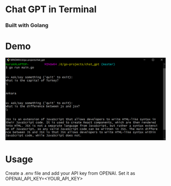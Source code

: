 # Chat GPT in Terminal

### Built with Golang

# Demo

![Screenshot of App](screenshot.png)

# Usage

Create a .env file and add your API key from OPENAI. Set it as OPENAI_API_KEY=<YOUR_API_KEY>
